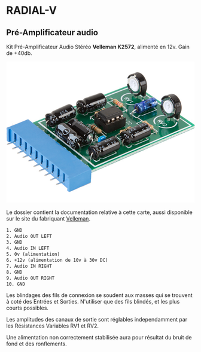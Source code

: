 # RADIAL-V

## Pré-Amplificateur audio

Kit Pré-Amplificateur Audio Stéréo **Velleman K2572**, alimenté en 12v. Gain de +40db.

![Velleman PreAmplifier K2572](K2572-002.jpg)

Le dossier contient la documentation relative à cette carte, aussi disponible sur le site du fabriquant [Velleman](https://www.velleman.eu/products/view/?country=fr&lang=fr&id=8982).

```
1. GND
2. Audio OUT LEFT
3. GND
4. Audio IN LEFT
5. 0v (alimentation)
6. +12v (alimentation de 10v à 30v DC)
7. Audio IN RIGHT
8. GND
9. Audio OUT RIGHT
10. GND
```
Les blindages des fils de connexion se soudent aux masses qui se trouvent à coté des Entrées et Sorties.
N'utiliser que des fils blindés, et les plus courts possibles.

Les amplitudes des canaux de sortie sont réglables independamment par les Résistances Variables RV1 et RV2.

Une alimentation non correctement stabilisée aura pour résultat du bruit de fond et des ronflements.
